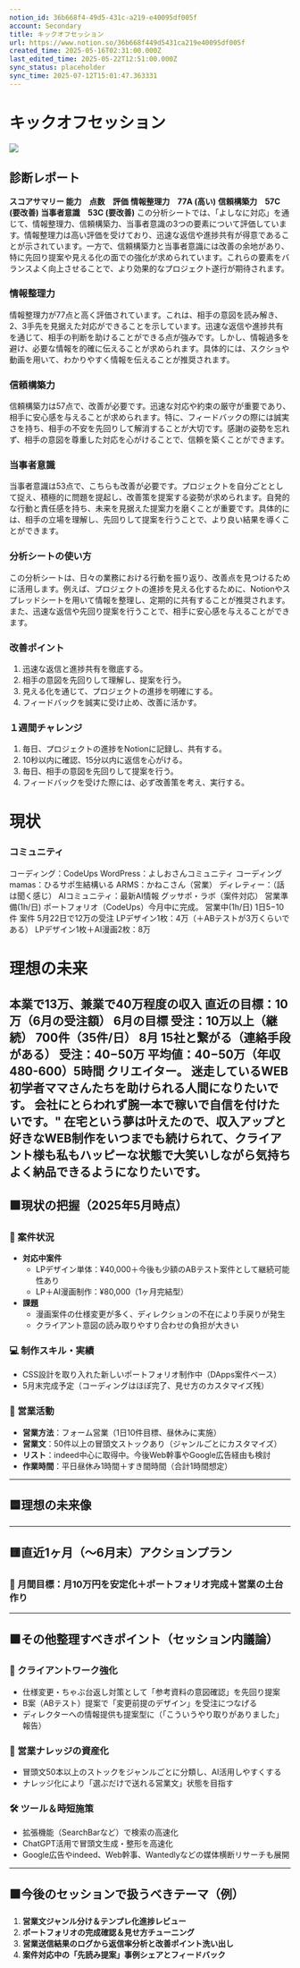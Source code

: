 ```yaml
---
notion_id: 36b668f4-49d5-431c-a219-e40095df005f
account: Secondary
title: キックオフセッション
url: https://www.notion.so/36b668f449d5431ca219e40095df005f
created_time: 2025-05-16T02:31:00.000Z
last_edited_time: 2025-05-22T12:51:00.000Z
sync_status: placeholder
sync_time: 2025-07-12T15:01:47.363331
---
```

# キックオフセッション

![](https://prod-files-secure.s3.us-west-2.amazonaws.com/d58fe38c-a9d4-4466-aed9-85604b7b2c6d/af58d143-b345-4484-b255-ba4eba7de12b/unnamed.png?X-Amz-Algorithm=AWS4-HMAC-SHA256&X-Amz-Content-Sha256=UNSIGNED-PAYLOAD&X-Amz-Credential=ASIAZI2LB4662X2RAIBK%2F20250719%2Fus-west-2%2Fs3%2Faws4_request&X-Amz-Date=20250719T062825Z&X-Amz-Expires=3600&X-Amz-Security-Token=IQoJb3JpZ2luX2VjEIX%2F%2F%2F%2F%2F%2F%2F%2F%2F%2FwEaCXVzLXdlc3QtMiJHMEUCIQClCLQRiItIPhkhSJirBhXx5kzLeq0eOvxqryWb7sHmfgIgEbxGOaLaxnLFYpx92u7lZg0SMWpgg%2FoYXH72VCRbmwAqiAQInv%2F%2F%2F%2F%2F%2F%2F%2F%2F%2FARAAGgw2Mzc0MjMxODM4MDUiDJmx50v%2Bw6BcVJNSuircAxIktUhph%2Fv8yRpMVaDiUpbbRSRQ7OM%2FpxHfx%2Foi%2BfIL1AhkY%2FHYbMHn%2FZaVQkxRor%2BX9OZQpY6u0Nu2vDqRxXhj14R1eVppA52dBPsXrMXmcdF%2Fw%2BKP%2FJaSD5jl95SrDOSs%2FtMEqCEIq72YYNE4bgXYkz24QJ%2B6IzZmVAmr8NzA1Au4wJ2SsAfYqHVtjArSU56bCl%2F5PNSuE66MOrOoKHfOsDp%2BgSbmWpen2uz7V6lwr3oBL3nka5DLa5ukng4Hntxc5BNwiWiqClbkz%2FBgYWYEZ2PEtKlp%2BeD0cF8wBdTKo0X4zC9mdSQFZgMlct42K2bQ1uXm0VuNiSiQkC%2FyFAY%2FWeq2R31zPzbf2YdCUDq14PbEStyinJE4OfgL5y663%2FEC1Tyw20r%2F1cBu8%2Fr%2FY4ideD68WNWcDouOmPeX4ZcQwH4ognRKSUw9S%2Be5UNFxWmWbRHB4yujJMTSC25CGfsroqEfIZLmoxsfT9389ZYzxFa7JLpZf7ByAj239J4jqPaS3ND4mu096BNp9SlZ98SlFzoMFDMYqS1KsQ8q2tPGtWoLhgqBGst73kdfoSaLfO4ThvVd92Aww1BUZ8JoP55mKFXbMzL0Uqdz4JVHqJ%2F7huE5SBrGt2fOjrXgFMPfE7MMGOqUBVdnkz%2BhCt2stXFXG04dKsLLmcwoALAU3klwo9lc5vPfLaNP26KN4PgMbNnrF7FslvCGTu8moKu7JnrG9yvt91HcM77h8Q%2BKgexXv%2BdDWNPCLo9HuHxRHKMF5hg7kr%2BgGUN06iwcZR9Z5xi%2Fquu0YxVnwXpL4qTfR40%2FcxSs2E2LnJErAKQOiBdeNJ%2BQ4AYrlCmfpyOiooAG2HqtrJjM%2B%2B%2FD3C27e&X-Amz-Signature=f6a0dbeb00301817d353f095961e40533fa89ee88b6fb6569cd7292f72f3fecd&X-Amz-SignedHeaders=host&x-amz-checksum-mode=ENABLED&x-id=GetObject)
## 診断レポート
**スコアサマリー
能力　点数　評価**
**情報整理力　77A (高い)**
**信頼構築力　57C (要改善)**
**当事者意識　53C (要改善)**
この分析シートでは、「よしなに対応」を通じて、情報整理力、信頼構築力、当事者意識の3つの要素について評価しています。情報整理力は高い評価を受けており、迅速な返信や進捗共有が得意であることが示されています。一方で、信頼構築力と当事者意識には改善の余地があり、特に先回り提案や見える化の面での強化が求められています。これらの要素をバランスよく向上させることで、より効果的なプロジェクト遂行が期待されます。
### 情報整理力
情報整理力が77点と高く評価されています。これは、相手の意図を読み解き、2、3手先を見据えた対応ができることを示しています。迅速な返信や進捗共有を通じて、相手の判断を助けることができる点が強みです。しかし、情報過多を避け、必要な情報を的確に伝えることが求められます。具体的には、スクショや動画を用いて、わかりやすく情報を伝えることが推奨されます。
### 信頼構築力
信頼構築力は57点で、改善が必要です。迅速な対応や約束の厳守が重要であり、相手に安心感を与えることが求められます。特に、フィードバックの際には誠実さを持ち、相手の不安を先回りして解消することが大切です。感謝の姿勢を忘れず、相手の意図を尊重した対応を心がけることで、信頼を築くことができます。
### 当事者意識
当事者意識は53点で、こちらも改善が必要です。プロジェクトを自分ごととして捉え、積極的に問題を提起し、改善策を提案する姿勢が求められます。自発的な行動と責任感を持ち、未来を見据えた提案力を磨くことが重要です。具体的には、相手の立場を理解し、先回りして提案を行うことで、より良い結果を導くことができます。
### 分析シートの使い方
この分析シートは、日々の業務における行動を振り返り、改善点を見つけるために活用します。例えば、プロジェクトの進捗を見える化するために、Notionやスプレッドシートを用いて情報を整理し、定期的に共有することが推奨されます。また、迅速な返信や先回り提案を行うことで、相手に安心感を与えることができます。
### 改善ポイント
1. 迅速な返信と進捗共有を徹底する。
2. 相手の意図を先回りして理解し、提案を行う。
3. 見える化を通じて、プロジェクトの進捗を明確にする。
4. フィードバックを誠実に受け止め、改善に活かす。
### １週間チャレンジ
1. 毎日、プロジェクトの進捗をNotionに記録し、共有する。
2. 10秒以内に確認、15分以内に返信を心がける。
3. 毎日、相手の意図を先回りして提案を行う。
4. フィードバックを受けた際には、必ず改善策を考え、実行する。
# 現状
### コミュニティ
コーディング：CodeUps
WordPress：よしおさんコミュニティ
コーディングmamas：ひるサポ生結構いる
ARMS：かねこさん（営業）
ディレティー：（話は聞く感じ）
AIコミュニティ：最新AI情報
グッサポ・ラボ（案件対応）
営業準備(1h/日)
ポートフォリオ（CodeUps）今月中に完成。
営業中(1h/日)
1日5−10件
案件
5月22日で12万の受注
  LPデザイン1枚：4万（＋ABテストが3万くらいである）
  LPデザイン1枚＋AI漫画2枚：8万
# 理想の未来
本業で13万、兼業で40万程度の収入
直近の目標：10万（6月の受注額）
6月の目標
受注：10万以上（継続）
700件（35件/日）
8月
15社と繋がる（連絡手段がある）
受注：40−50万
平均値：40−50万（年収480-600）5時間 クリエイター。
迷走しているWEB初学者ママさんたちを助けられる人間になりたいです。
会社にとらわれず腕一本で稼いで自信を付けたいです。"
在宅という夢は叶えたので、収入アップと好きなWEB制作をいつまでも続けられて、クライアント様も私もハッピーな状態で大笑いしながら気持ちよく納品できるようになりたいです。
---
## 🟩現状の把握（2025年5月時点）
### 🌱 案件状況
- **対応中案件**
  - LPデザイン単体：¥40,000＋今後も少額のABテスト案件として継続可能性あり
  - LP＋AI漫画制作：¥80,000（1ヶ月完結型）
- **課題**
  - 漫画案件の仕様変更が多く、ディレクションの不在により手戻りが発生
  - クライアント意図の読み取りやすり合わせの負担が大きい
### 💻 制作スキル・実績
- CSS設計を取り入れた新しいポートフォリオ制作中（DApps案件ベース）
- 5月末完成予定（コーディングはほぼ完了、見せ方のカスタマイズ残）
### 📩 営業活動
- **営業方法**：フォーム営業（1日10件目標、昼休みに実施）
- **営業文**：50件以上の冒頭文ストックあり（ジャンルごとにカスタマイズ）
- **リスト**：indeed中心に取得中。今後Web幹事やGoogle広告経由も検討
- **作業時間**：平日昼休み1時間＋すき間時間（合計1時間想定）
---
## 🟦理想の未来像
---
## 🟨直近1ヶ月（〜6月末）アクションプラン
### 🎯 月間目標：月10万円を安定化＋ポートフォリオ完成＋営業の土台作り
---
## 🟪その他整理すべきポイント（セッション内議論）
### 👥 クライアントワーク強化
- 仕様変更・ちゃぶ台返し対策として「参考資料の意図確認」を先回り提案
- B案（ABテスト）提案で「変更前提のデザイン」を受注につなげる
- ディレクターへの情報提供も提案型に（「こういうやり取りがありました」報告）
### 🧠 営業ナレッジの資産化
- 冒頭文50本以上のストックをジャンルごとに分類し、AI活用しやすくする
- ナレッジ化により「選ぶだけで送れる営業文」状態を目指す
### 🛠 ツール＆時短施策
- 拡張機能（SearchBarなど）で検索の高速化
- ChatGPT活用で冒頭文生成・整形を高速化
- Google広告やindeed、Web幹事、Wantedlyなどの媒体横断リサーチも展開
---
## 🟧今後のセッションで扱うべきテーマ（例）
1. **営業文ジャンル分け＆テンプレ化進捗レビュー**
1. **ポートフォリオの完成確認＆見せ方チューニング**
1. **営業送信結果のログから返信率分析と改善ポイント洗い出し**
1. **案件対応中の「先読み提案」事例シェアとフィードバック**